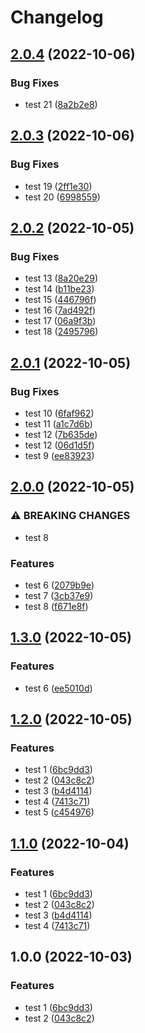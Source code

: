 # Changelog

## [2.0.4](https://github.com/srweeks/github-actions/compare/v2.0.3...v2.0.4) (2022-10-06)


### Bug Fixes

* test 21 ([8a2b2e8](https://github.com/srweeks/github-actions/commit/8a2b2e8cc573805ba7970f20697eb3cf83e1247f))

## [2.0.3](https://github.com/srweeks/github-actions/compare/v2.0.2...v2.0.3) (2022-10-06)


### Bug Fixes

* test 19 ([2ff1e30](https://github.com/srweeks/github-actions/commit/2ff1e304dad1ab6080b87bb810a2af5edf496ef4))
* test 20 ([6998559](https://github.com/srweeks/github-actions/commit/6998559ee14ad16abab2e6b6bff86c8163599308))

## [2.0.2](https://github.com/srweeks/github-actions/compare/v2.0.1...v2.0.2) (2022-10-05)


### Bug Fixes

* test 13 ([8a20e29](https://github.com/srweeks/github-actions/commit/8a20e29a69af8c0da23d93005ca2d244baee179b))
* test 14 ([b11be23](https://github.com/srweeks/github-actions/commit/b11be23c88a0c460408fa73a55019f3f1bf829bd))
* test 15 ([446796f](https://github.com/srweeks/github-actions/commit/446796ff7108285b9351e31aba19ccc28daa16e2))
* test 16 ([7ad492f](https://github.com/srweeks/github-actions/commit/7ad492f1bb31e9e3d5375ec0e237f52966304174))
* test 17 ([06a9f3b](https://github.com/srweeks/github-actions/commit/06a9f3bb8be4c1be5508ae3d663683fc7bff334a))
* test 18 ([2495796](https://github.com/srweeks/github-actions/commit/249579673cf16779d9a26cf112bd7d0ef640c830))

## [2.0.1](https://github.com/srweeks/github-actions/compare/v2.0.0...v2.0.1) (2022-10-05)


### Bug Fixes

* test 10 ([6faf962](https://github.com/srweeks/github-actions/commit/6faf962de063b568e3a6fe6e7dc02930d86eb66a))
* test 11 ([a1c7d6b](https://github.com/srweeks/github-actions/commit/a1c7d6b9fd9674c6dbd660587a45bcb2d884ae88))
* test 12 ([7b635de](https://github.com/srweeks/github-actions/commit/7b635deb68bba932ee547d5d0191027203ec9528))
* test 12 ([06d1d5f](https://github.com/srweeks/github-actions/commit/06d1d5f58b357c6df1440867bdcf3c0ac6162bb8))
* test 9 ([ee83923](https://github.com/srweeks/github-actions/commit/ee83923e46114ad1f508f718aaff0eee319fac81))

## [2.0.0](https://github.com/srweeks/github-actions/compare/v1.3.0...v2.0.0) (2022-10-05)


### ⚠ BREAKING CHANGES

* test 8

### Features

* test 6 ([2079b9e](https://github.com/srweeks/github-actions/commit/2079b9e866533d6702982f2c96939875c0f09761))
* test 7 ([3cb37e9](https://github.com/srweeks/github-actions/commit/3cb37e90a1043a32333d08b966168eceae0e526b))
* test 8 ([f671e8f](https://github.com/srweeks/github-actions/commit/f671e8ff7bb2f5abee27674848d144131149f347))

## [1.3.0](https://github.com/srweeks/github-actions/compare/v1.2.0...v1.3.0) (2022-10-05)


### Features

* test 6 ([ee5010d](https://github.com/srweeks/github-actions/commit/ee5010d96fc795141e5460748fe11fce62e92e23))

## [1.2.0](https://github.com/srweeks/github-actions/compare/v1.1.0...v1.2.0) (2022-10-05)


### Features

* test 1 ([6bc9dd3](https://github.com/srweeks/github-actions/commit/6bc9dd3a2e142cff5898d1cd609641794aec613a))
* test 2 ([043c8c2](https://github.com/srweeks/github-actions/commit/043c8c2aa233ac7ac61445e384e10c043f2be929))
* test 3 ([b4d4114](https://github.com/srweeks/github-actions/commit/b4d4114e0bf01a7416827bd67af0a3bdcb86fa95))
* test 4 ([7413c71](https://github.com/srweeks/github-actions/commit/7413c71ea8749325e9b4ba1ade0ae14c632ddc9a))
* test 5 ([c454976](https://github.com/srweeks/github-actions/commit/c454976b0100543bac1682601d6d2af08fd2a993))

## [1.1.0](https://github.com/srweeks/github-actions/compare/v1.0.0...v1.1.0) (2022-10-04)


### Features

* test 1 ([6bc9dd3](https://github.com/srweeks/github-actions/commit/6bc9dd3a2e142cff5898d1cd609641794aec613a))
* test 2 ([043c8c2](https://github.com/srweeks/github-actions/commit/043c8c2aa233ac7ac61445e384e10c043f2be929))
* test 3 ([b4d4114](https://github.com/srweeks/github-actions/commit/b4d4114e0bf01a7416827bd67af0a3bdcb86fa95))
* test 4 ([7413c71](https://github.com/srweeks/github-actions/commit/7413c71ea8749325e9b4ba1ade0ae14c632ddc9a))

## 1.0.0 (2022-10-03)


### Features

* test 1 ([6bc9dd3](https://github.com/srweeks/github-actions/commit/6bc9dd3a2e142cff5898d1cd609641794aec613a))
* test 2 ([043c8c2](https://github.com/srweeks/github-actions/commit/043c8c2aa233ac7ac61445e384e10c043f2be929))
